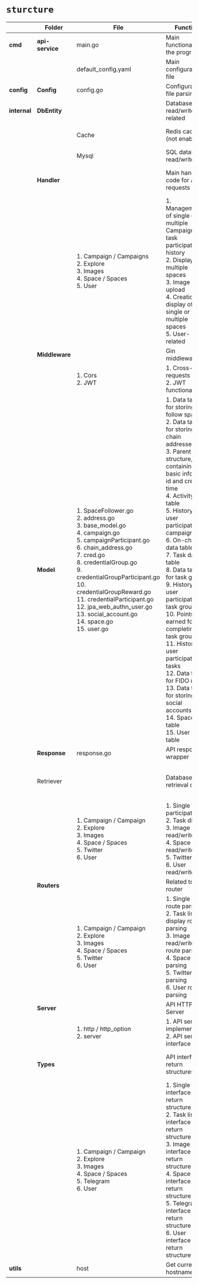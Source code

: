 
# `sturcture`


|              | Folder          | File                                                         | Function                                                     | Remarks                                    |
| ------------ | --------------- | ------------------------------------------------------------ | ------------------------------------------------------------ | ------------------------------------------ |
| **cmd**      | **api-service** | main.go                                                      | Main functionality of the program                           | Program entry point                        |
|              |                 | default_config.yaml                                          | Main configuration file                                      |                                            |
| **config**   | **Config**      | config.go                                                    | Configuration file parsing                                   |                                            |
| **internal** | **DbEntity**    |                                                              | Database read/write related                                  |                                            |
|              |                 | Cache                                                        | Redis cache (not enabled)                                   | No performance issues                      |
|              |                 | Mysql                                                        | SQL database read/write file                                 |                                            |
|              | **Handler**     |                                                              | Main handling code for API requests                          | End: routers parsing; Start: model read/write |
|              |                 | 1. Campaign / Campaigns <br> 2. Explore <br> 3. Images <br> 4. Space / Spaces <br> 5. User | 1. Management of single or multiple Campaigns / task participation history <br> 2. Display of multiple spaces <br> 3. Image upload <br> 4. Creation and display of single or multiple spaces <br> 5. User-related |                                            |
|              | **Middleware**  |                                                              | Gin middleware                                              |                                            |
|              |                 | 1. Cors <br> 2. JWT                                              | 1. Cross-origin requests <br> 2. JWT functionality                |                                            |
|              | **Model**       | 1. SpaceFollower.go <br> 2. address.go <br> 3. base_model.go <br> 4. campaign.go <br> 5. campaignParticipant.go <br> 6. chain_address.go <br> 7. cred.go <br> 8. credentialGroup.go <br> 9. credentialGroupParticipant.go <br> 10. credentialGroupReward.go <br> 11. credentialParticipant.go <br> 12. jpa_web_authn_user.go <br> 13. social_account.go <br> 14. space.go <br> 15. user.go | 1. Data table for storing user follow space <br> 2. Data table for storing on-chain addresses <br> 3. Parent structure, containing basic info like id and creation time <br> 4. Activity data table <br> 5. History of user participation in campaigns <br> 6. On-chain data table <br> 7. Task data table <br> 8. Data table for task groups <br> 9. History of user participation in task groups <br> 10. Points earned for completing task groups <br> 11. History of user participation in tasks <br> 12. Data table for FIDO users <br> 13. Data table for storing user social accounts <br> 14. Space data table <br> 15. User data table | GORM data structure used to define tables and interact with the database |
|              | **Response**    | response.go                                                  | API response wrapper                                        |                                            |
|              | Retriever       |                                                              | Database retrieval code                                     | Interaction code with Model, read/write from DB |
|              |                 | 1. Campaign / Campaign <br> 2. Explore <br> 3. Images <br> 4. Space / Spaces <br> 5. Twitter <br> 6. User | 1. Single task participation <br> 2. Task display <br> 3. Image read/write DB <br> 4. Space read/write DB <br> 5. Twitter tasks <br> 6. User read/write DB |                                            |
|              | **Routers**     |                                                              | Related to Gin router                                       | API path index                             |
|              |                 | 1. Campaign / Campaign <br> 2. Explore <br> 3. Images <br> 4. Space / Spaces <br> 5. Twitter <br> 6. User | 1. Single task route parsing <br> 2. Task list display route parsing <br> 3. Image read/write route parsing <br> 4. Space route parsing <br> 5. Twitter route parsing <br> 6. User route parsing |                                            |
|              | **Server**      |                                                              | API HTTP Server                                            | Create API Server                          |
|              |                 | 1. http / http_option <br> 2. server                              | 1. API server implementation <br> 2. API server interface        |                                            |
|              | **Types**       |                                                              | API interface return structures                             | Used for response packaging (Wrapper)     |
|              |                 | 1. Campaign / Campaign <br> 2. Explore <br> 3. Images <br> 4. Space / Spaces <br> 5. Telegram <br> 6. User | 1. Single task interface return structure <br> 2. Task list interface return structure <br> 3. Image interface return structure <br> 4. Space interface return structure <br> 5. Telegram interface return structure <br> 6. User interface return structure |                                            |
| **utils**    |                 | host                                                         | Get current hostname                                        |                                            |
